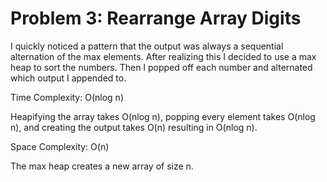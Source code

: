 # Problem 3: Rearrange Array Digits

I quickly noticed a pattern that the output was always a sequential alternation of the max elements. After realizing this I decided to use a max heap to sort the numbers. Then I popped off each number and alternated which output I appended to.

Time Complexity: O(nlog n)

Heapifying the array takes O(nlog n), popping every element takes O(nlog n), and creating the output takes O(n) resulting in O(nlog n).

Space Complexity: O(n)

The max heap creates a new array of size n.